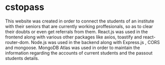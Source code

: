 # cstopass
This website was created in order to connect the students of an institute with their seniors that are currently working proffesionals, so as to clear their doubts or even get referrals from them.
React.js was used in the frontend along with various other packages like axios, toastify and react-router-dom.
Node.js was used in the backend along with Express.js , CORS and mongoose.
MongoDB Atlas was used in order to maintain the information regarding the accounts of current students and the passout students details.
